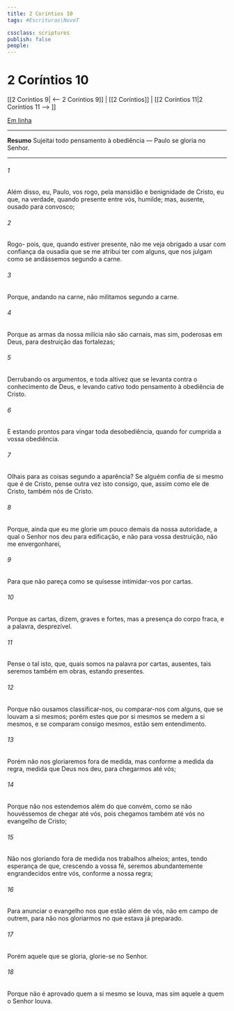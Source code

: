 ```yaml
---
title: 2 Coríntios 10
tags: #Escrituras\NovoT

cssclass: scriptures
publish: false
people:
---
```


# 2 Coríntios 10
[[2 Coríntios 9| <-- 2 Coríntios 9]] | [[2 Coríntios]] | [[2 Coríntios 11|2 Coríntios 11 --> ]]

[Em linha](https://churchofjesuschrist.org/study/scriptures/nt/2-cor/10?lang=por)

---
__Resumo__
Sujeitai todo pensamento à obediência — Paulo se gloria no Senhor.

---
###### 1 
Além disso, eu, Paulo, vos rogo, pela mansidão e benignidade de Cristo, eu que, na verdade, quando presente entre vós,  humilde; mas, ausente, ousado para convosco;

###### 2 
Rogo- pois, que, quando estiver presente, não me veja obrigado a usar com confiança da ousadia que se me atribui ter com alguns, que nos julgam como se andássemos segundo a carne.

###### 3 
Porque, andando na carne, não militamos segundo a carne.

###### 4 
Porque as armas da nossa milícia não são carnais, mas sim, poderosas em Deus, para destruição das fortalezas;

###### 5 
Derrubando os argumentos, e toda altivez que se levanta contra o conhecimento de Deus, e levando cativo todo pensamento à obediência de Cristo.

###### 6 
E estando prontos para vingar toda desobediência, quando for cumprida a vossa obediência.

###### 7 
Olhais para as coisas segundo a aparência? Se alguém confia de si mesmo que é de Cristo, pense outra vez isto consigo, que, assim como ele  de Cristo, também nós  de Cristo.

###### 8 
Porque, ainda que eu me glorie um pouco demais da nossa autoridade, a qual o Senhor nos deu para edificação, e não para vossa destruição, não me envergonharei,

###### 9 
Para que não pareça como se quisesse intimidar-vos por cartas.

###### 10 
Porque as cartas, dizem,  graves e fortes, mas a presença do corpo  fraca, e a palavra, desprezível.

###### 11 
Pense o tal isto, que, quais somos na palavra por cartas,  ausentes, tais seremos também em obras, estando presentes.

###### 12 
Porque não ousamos classificar-nos, ou comparar-nos com alguns, que se louvam a si mesmos; porém estes que por si mesmos se medem a si mesmos, e se comparam consigo mesmos, estão sem entendimento.

###### 13 
Porém não nos gloriaremos fora de medida, mas conforme a medida da regra, medida que Deus nos deu, para chegarmos até vós;

###### 14 
Porque não nos estendemos além do que convém, como se não houvéssemos de chegar até vós, pois  chegamos também até vós no evangelho de Cristo;

###### 15 
Não nos gloriando fora de medida nos trabalhos alheios; antes, tendo esperança de que, crescendo a vossa fé, seremos abundantemente engrandecidos entre vós, conforme a nossa regra;

###### 16 
Para anunciar o evangelho nos  que estão além de vós,  não em campo de outrem, para não nos gloriarmos no que estava já preparado.

###### 17 
Porém aquele que se gloria, glorie-se no Senhor.

###### 18 
Porque não é aprovado quem a si mesmo se louva, mas sim aquele a quem o Senhor louva.

